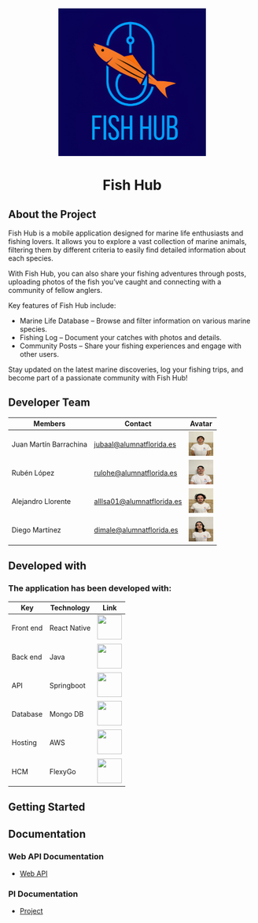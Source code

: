 <!-- PROJECT LOGO -->
<br />
<p align="center">
  <a href="https://github.com/rsanzfloridauni/DAM2425_Taronja">
    <img src="https://raw.githubusercontent.com/Martincho72/FishHubImages/refs/heads/main/FishHub_Logo.png" alt="Logo" width="300" height="300">
  </a>

  <h1 align="center">Fish Hub</h1>



<!-- ABOUT THE PROJECT -->
## About the Project

Fish Hub is a mobile application designed for marine life enthusiasts and fishing lovers. It allows you to explore a vast collection of marine animals, filtering them by different criteria to easily find detailed information about each species.

With Fish Hub, you can also share your fishing adventures through posts, uploading photos of the fish you’ve caught and connecting with a community of fellow anglers.

Key features of Fish Hub include:

* Marine Life Database – Browse and filter information on various marine species.
* Fishing Log – Document your catches with photos and details.
* Community Posts – Share your fishing experiences and engage with other users.

Stay updated on the latest marine discoveries, log your fishing trips, and become part of a passionate community with Fish Hub!
<!-- CONTACT -->
## Developer Team

|      Members            |             Contact          |  Avatar  |
|-------------------------|------------------------------|----------|
|  Juan Martín Barrachina |  jubaal@alumnatflorida.es    |<img src="https://raw.githubusercontent.com/Martincho72/FishHubImages/refs/heads/main/Team/Martin.jpeg" alt="drawing" width="50" height="50"/>|
|  Rubén López            |  rulohe@alumnatflorida.es    |<img src="https://raw.githubusercontent.com/Martincho72/FishHubImages/refs/heads/main/Team/Ruben.jpeg" alt="drawing" width="50" height="50"/>|
|  Alejandro Llorente     |  alllsa01@alumnatflorida.es  |<img src="https://raw.githubusercontent.com/Martincho72/FishHubImages/refs/heads/main/Team/Alejandro.jpeg" alt="drawing" width="50" height="50"/>|
|  Diego Martínez         |  dimale@alumnatflorida.es    |<img src="https://raw.githubusercontent.com/Martincho72/FishHubImages/refs/heads/main/Team/Diego.jpeg" alt="drawing" width="50" height="50"/>|

## Developed with

### The application has been developed with:

|        Key        |     Technology     |   Link   |
|-------------------|--------------------|----------|
|    Front end      |  React Native      |<a href="https://reactnative.dev/"><img src="https://reactnative.dev/img/header_logo.svg" width="50" height="50"/></a>|
|    Back end       |  Java              |<a href="https://www.java.com/es/"><img src="https://cdn-icons-png.flaticon.com/512/226/226777.png" width="50" height="50"/></a>|
|    API            |  Springboot        |<a href="https://spring.io/"><img src="https://javapro.io/de/wp-content/uploads/sites/1/2022/04/SpringBoot-Logo-qu.png" width="50" height="50"/></a>|
|    Database       |  Mongo DB          |<a href="https://www.mongodb.com/es"><img src="https://miro.medium.com/v2/resize:fit:512/1*doAg1_fMQKWFoub-6gwUiQ.png" width="50" height="50"/></a>|
|    Hosting        |  AWS               |<a href="https://aws.amazon.com/es/"><img src="https://encrypted-tbn0.gstatic.com/images?q=tbn:ANd9GcRLnRCwyP1EcsVzWzu7Z1PlWqjti1elkdDomg&usqp=CAU" width="50" height="50"/></a>|
|    HCM            |  FlexyGo           |<a href="https://www.flexygo.com/"><img src="https://pbs.twimg.com/profile_images/1088758127409926145/v3njj5Eu_400x400.jpg" width="50" height="50"/></a>|



<!-- GETTING STARTED -->
## Getting Started

## Documentation

### Web API Documentation
 * [Web API]()

### PI Documentation
 * [Project]()

